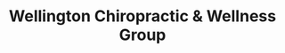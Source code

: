 ---
title: "Wellington Chiropractic & Wellness Group"
url: /guelph/wellington-chiropractic-and-wellness-group/
shop: massage
---